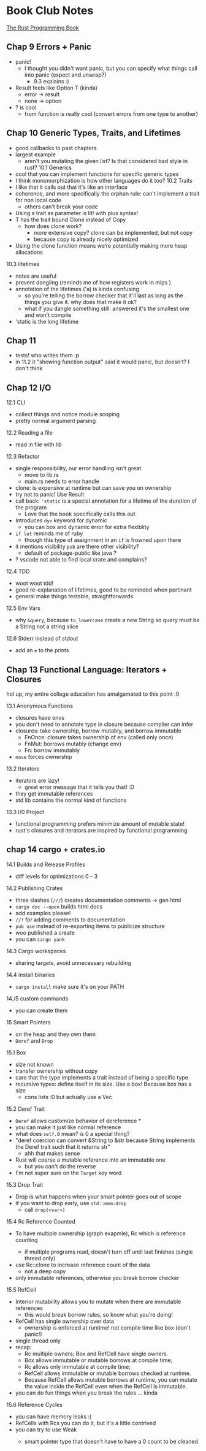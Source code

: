 # Book Club Notes
[The Rust Programming Book](https://doc.rust-lang.org/book/title-page.html)

## Chap 9 Errors + Panic

- panic!
  - I thought you didn't want panic, but you can specify what things call into panic (expect and unwrap?)
    - 9.3 explains :)
- Result feels like Option T (kinda)
  - error -> result
  - none -> option
- ? is cool
  - from function is really cool (convert errors from one type to another)

## Chap 10 Generic Types, Traits, and Lifetimes

- good callbacks to past chapters
- largest example
  - aren't you mutating the given list? Is that considered bad style in rust?
10.1 Generics
- cool that you can implement functions for specific generic types
- I think monomorphization is how other languages do it too?
10.2 Traits
- I like that it calls out that it's like an interface
- coherence, and more specifically the orphan rule: can't implement a trait for non local code
  - others can't break your code
- Using a trait as  parameter is lit! with plus syntax!
- T has the trait bound Clone instead of Copy
  - how does clone work?
    - more extensive copy? clone can be implemented, but not copy
    - because copy is already nicely optimized
- Using the clone function means we’re potentially making more heap allocations

10.3 lifetimes

- notes are useful
- prevent dangling (reminds me of how registers work in mips )
- annotation of the lifetimes ('a) is kinda confusing
  - so you're telling the borrow checker that it'll last as long as the things you give it. why does that make it ok?
  - what if you dangle something still: answered it's the smallest one and won't compile
- 'static is the long lifetime

## Chap 11

- tests! who writes them :p
- in 11.2 it "showing function output" said it would panic, but doesn't? I don't think

## Chap 12 I/O

12.1 CLI

- collect things and notice module scoping
- pretty normal argument parsing

12.2 Reading a file

- read in file with lib

12.3 Refactor

- single responsibility, our error handling isn't great
  - move to lib.rs
  - main.rs needs to error handle
- clone: is expensive at runtime but can save you on ownership
- try not to panic! Use Result
- call back: `'static` is a special annotation for a lifetime of the duration of the program
  - Love that the book specifically calls this out
- Introduces `dyn` keyword for dynamic
  - you can box and dynamic error for extra flexiblity
- `if let` reminds me of ruby
  - though this type of assignment in an `if` is frowned upon there
- it mentions visibility `pub` are there other visibility?
  - default of package-public like java ?
- ? vscode not able to find local crate and complains?

12.4 TDD

- woot woot tdd!
- good re-explanation of lifetimes, good to be reminded when pertinant
- general make things testable, straightforwards

12.5 Env Vars

- why `&query`, because `to_lowercase` create a new String so query must be a String not a string slice

12.6 Stderr instead of stdout

- add an `e` to the prints

## Chap 13 Functional Language: Iterators + Closures

hol up, my entire college education has amalgamated to this point :0

13.1 Anonymous Functions

- closures have envs
- you don't need to annotate type in closure because complier can infer
- closures: take ownership, borrow mutably, and borrow immutable
  - FnOnce: closure takes ownership of env (called only once)
  - FnMut: borrows mutably (change env)
  - Fn: borrow immutably
- `move` forces ownership

13.2 Iterators

- iterators are lazy!
  - great error message that it tells you that! :D
- they get immutable references
- std lib contains the normal kind of functions

13.3 I/0 Project

- functional programming prefers minimize amount of mutable state!
- rust's closures and iterators are inspired by functional programming

## chap 14 cargo + crates.io

14.1 Builds and Release Profiles

- diff levels for optimizations 0 - 3

14.2 Publishing Crates

- three slashes (`///`) creates documentation comments -> gen html
- `cargo doc --open` builds html docs
- add examples please!
- `//!` for adding comments to documentation
- `pub use` instead of re-exporting items to publicize structure
- woo published a create
- you can `cargo yank`

14.3 Cargo workspaces

- sharing targets, avoid unnecessary rebuilding

14.4 install binaries

- `cargo install` make sure it's on your PATH

14./5 custom commands

- you can create them

15 Smart Pointers

- on the heap and they own them
- `Deref` and `Drop`

15.1 Box

- size not known
- transfer ownership without copy
- care that the type implements a trait instead of being a specific type
- recursive types: define itself in its size. Use a box! Because box has a size
  - cons lists :0 but actually use a Vec<T>

15.2 Deref Trait

- `Deref` allows customize behavior of dereference *
- you can make it just like normal reference
- what does `self.0` mean? is 0 a special thing?
- "deref coercion can convert &String to &str because String implements the Deref trait such that it returns str"
  - ahh that makes sense
- Rust will coerse a mutable reference into an immutable one  
  - but you can't do the reverse
- I'm not super sure on the `Target` key word

15.3 Drop Trait

- Drop is what happens when your smart pointer goes out of scope
- if you want to drop early, use `std::mem:drop`
  - call `drop(<var>)`

15.4 Rc<T> Reference Counted

- To have multiple ownership (graph exapmle), Rc<T> which is reference counting
  - if multiple programs read, doesn't turn off until last finishes (single thread only)
- use Rc::clone to increase reference count of the data
  - not a deep copy
- only immutable references, otherwise you break borrow checker

15.5 RefCell

- Interior mutability allows you to mutate when there are immutable references
  - this would break borrow rules, so know what you're doing!
- RefCell has single ownership over data
  - ownership is enforced at runtime! not compile time like box (don't panic!)
- single thread only
- recap:
  - Rc<T> multiple owners; Box<T> and RefCell<T> have single owners.
  - Box<T> allows immutable or mutable borrows at compile time;
  - Rc<T> allows only immutable at compile time;
  - RefCell<T> allows immutable or mutable borrows checked at runtime.
  - Because RefCell<T> allows mutable borrows at runtime, you can mutate the value inside the RefCell<T> even when the RefCell<T> is immutable.
- you can do fun things when you break the rules ... kinda

15.6 Reference Cycles

- you can have memory leaks :(
- RefCells with Rcs you can do it, but it's a little contrived
- you can try to use Weak<T> 
  - smart pointer type that doesn't have to have a 0 count to be cleaned

